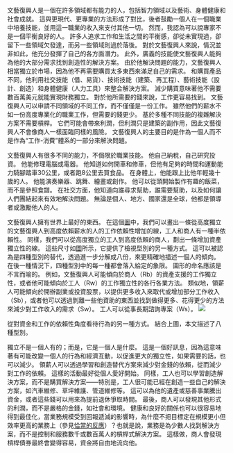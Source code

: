 文藝復興人是一個在許多領域都有能力的人，包括智力領域以及藝術、身體健康和社會成就。
這與更現代、更專業的方法形成了對比，後者鼓勵一個人在一個職業中培養技能，並用這一職業的收入來支付其他一切。
然而，我認為可以說專家不是一個平衡良好的人。
許多人追求工作和生活之間的平衡感，卻從未實現過，卻留下一些領域欠發達，而另一些領域則過於落後。
對於文藝復興人來說，情況並非如此，他充分發揮了自己的各方面潛力。
此外，廣義的技能使文藝復興人能夠為他的大部分需求找到創造性的解決方案。
由於他解決問題的能力，文藝復興人相當獨立於市場，因為他不再需要購買太多東西來滿足自己的需求。
和購買產品不同，他利用社交技能（借、易貨）、技術技能（建築、再工程）、藝術技能（設計、創造）和身體健康（人力工具）來整合解決方案。
減少購買意味著他不需要數百萬美元就能實現財務獨立。
對於他所需要的錢來說，工作更容易找到。
文藝復興人可以申請不同領域的不同工作，而不僅僅是一份工作。
雖然他們的薪水不如一份高度專業化的職業工作，但需要的錢更少。
基於多種不同技能的複雜解決方案不需要槓桿。
它們可能會帶來利潤，但利潤只是建築的副作用，因此文藝復興人不會像商人一樣面臨同樣的風險。
文藝復興人的主要目的是作為一個人而不是作為“工作-消費”體系的一部分來解決問題。

文藝復興人有很多不同的能力，不侷限於職業技能。
他自己納稅，自己研究投資。
他能修理電腦或電器。
他知道如何開車和修車，但他有足夠的時間和運動能力騎腳踏車30公里，或者跑8公里去買食品。
在身體上，他能跟上比他年輕幾十歲的人。
他能演奏樂器、跳舞、繪畫或創作。
他可以從頭開始製作有趣的飯菜，而不是參照食譜。
在社交方面，他知道向誰尋求幫助，誰需要幫助，以及如何讓人們團結起來有效地解決問題。
無論是個人、地方、國家還是全球，他都是領導者或激勵他人的人。

文藝復興人擁有世界上最好的東西。
在這個[圖]()中，我們可以畫出一條從高度獨立的文藝復興人到高度依賴薪水的人的工作依賴性增加的線，工人和商人有一種半依賴性。
同樣，我們可以從高度獨立的工人到高度依賴的商人，劃出一條增加資產獨立性的線。
這些尺寸如[圖]()所示，它提供了檢視型別的另一種方式。
這可以被認為是四種型別的替代，透過進一步分解成八份，來更精確地描述一個人的傾向。
在後一種情況下，四種型別中的每一種都會落入給定的象限。
圖形的命名應該是不言而喻的。
例如，文藝復興人可能傾向於商人（Rb）的資產支援的工作獨立性，或者他可能傾向於工人（Rw）的工作獨立性的各行各業方法。
類似地，領薪人可能傾向於開辦副業或投資股票，以提供更多收入來取代或增加部分工作收入（Sb），或者他可以透過剝離一些他資助的東西並找到做得更多、花得更少的方法來減少對工作收入的需求（Sw）。
工人可以從事長期諮詢專案（Ws）。
![](../img/5-a-iv-fig1.png)  

從對資金和工作的依賴性角度看待行為的另一種方式。
結合上圖，本文描述了八種型別。

獨立不是一個人有的；而是，它是一個人是什麼。
這是一個好訊息，因為這意味著有可能改變一個人的行為和經濟互動，以促進更大的獨立性，如果需要的話，也可以減少。
領薪人可以透過學習和創造替代方案來減少對金錢的依賴，從而減少對工作的依賴。
這樣的活動最好從個人愛好開始。
同樣，工人也可以學習創造解決方案，而不是購買解決方案——特別是，工人很可能已經在創造一些自己的解決方案，如汽車維修、草坪維護、管道維修等。
這可以為他的遺產或慈善事業騰出資金，或者這些錢可以用來為提前退休爭取時間。
最後，商人可以發現其他形式的利潤，而不是嚴格的金錢，如社會和環境。
健康和良好的關係也可以很容易地得到最佳化，當業務規模受到回報遞減的影響時，為什麼不把目標定在規模更小但效率更高的業務上（參見[恰當的反應]()）？也就是說，業務是為少數人找到解決方案，而不是控制和服務數千或數百萬人的槓桿式解決方案。
這樣做，商人會發現槓桿債券最終會變得容易，資金將自由地流向他。
